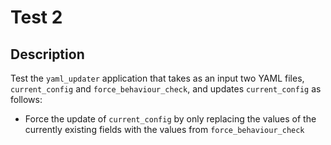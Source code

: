 # Test 2

## Description

Test the `yaml_updater` application that takes as an input two YAML files, `current_config`
and `force_behaviour_check`, and updates `current_config` as follows:
- Force the update of `current_config` by only replacing the values of the
  currently existing fields with the values from `force_behaviour_check`